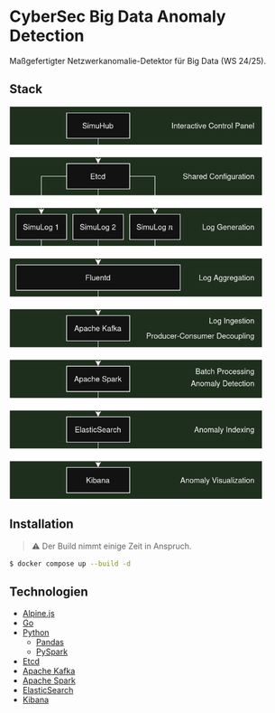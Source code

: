 # CyberSec Big Data Anomaly Detection
Maßgefertigter Netzwerkanomalie-Detektor für Big Data (WS 24/25). 

## Stack
<img src="assets/stack.png" alt="Stack" width="448px"/>

## Installation
> :warning: Der Build nimmt einige Zeit in Anspruch.

```bash
$ docker compose up --build -d
```

## Technologien
- [Alpine.js](https://alpinejs.dev)
- [Go](https://go.dev)
- [Python](https://www.python.org)
  - [Pandas](https://pandas.pydata.org)
  - [PySpark](https://spark.apache.org/docs/latest/api/python/index.html)
- [Etcd](https://etcd.io)
- [Apache Kafka](https://kafka.apache.org)
- [Apache Spark](https://spark.apache.org)
- [ElasticSearch](https://www.elastic.co/de/elasticsearch)
- [Kibana](https://www.elastic.co/de/kibana)
